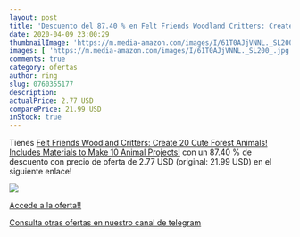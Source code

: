 ```yaml
---
layout: post
title: 'Descuento del 87.40 % en Felt Friends Woodland Critters: Create 2'
date: 2020-04-09 23:00:29
thumbnailImage: 'https://m.media-amazon.com/images/I/61T0AJjVNNL._SL200_.jpg'
images: [ 'https://m.media-amazon.com/images/I/61T0AJjVNNL._SL200_.jpg' ]
comments: true
category: ofertas
author: ring
slug: 0760355177
description:
actualPrice: 2.77 USD
comparePrice: 21.99 USD
inStock: true
---
```


Tienes [Felt Friends Woodland Critters: Create 20 Cute Forest Animals! Includes Materials to Make 10 Animal Projects!](https://www.amazon.com/dp/0760355177/?tag=redken08-20) con un 87.40 % de descuento con precio de oferta de 2.77 USD (original: 21.99 USD) en el siguiente enlace!

[![](https://m.media-amazon.com/images/I/61T0AJjVNNL._SL200_.jpg)](https://www.amazon.com/dp/0760355177/?tag=redken08-20)

[Accede a la oferta!!](https://www.amazon.com/dp/0760355177/?tag=redken08-20)

[Consulta otras ofertas en nuestro canal de telegram](https://t.me/s/ofertas25)
